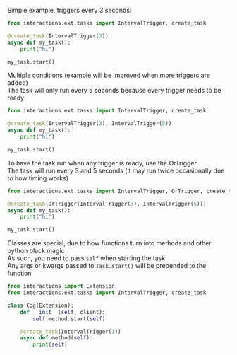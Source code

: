 Simple example, triggers every 3 seconds:
```python
from interactions.ext.tasks import IntervalTrigger, create_task

@create_task(IntervalTrigger(3))
async def my_task():
    print("hi")

my_task.start()
```

Multiple conditions (example will be improved when more triggers are added)\
The task will only run every 5 seconds because every trigger needs to be ready
```python
from interactions.ext.tasks import IntervalTrigger, create_task

@create_task(IntervalTrigger(3), IntervalTrigger(5))
async def my_task():
    print("hi")

my_task.start()
```

To have the task run when any trigger is ready, use the OrTrigger.\
The task will run every 3 and 5 seconds (it may run twice occasionally due to how timing works)
```python
from interactions.ext.tasks import IntervalTrigger, OrTrigger, create_task

@create_task(OrTrigger(IntervalTrigger(3), IntervalTrigger(5)))
async def my_task():
    print("hi")

my_task.start()
```

Classes are special, due to how functions turn into methods and other python black magic\
As such, you need to pass `self` when starting the task\
Any args or kwargs passed to `Task.start()` will be prepended to the function
```python
from interactions import Extension
from interactions.ext.tasks import IntervalTrigger, create_task

class Cog(Extension):
    def __init__(self, client):
        self.method.start(self)

    @create_task(IntervalTrigger(1))
    async def method(self):
        print(self)
```